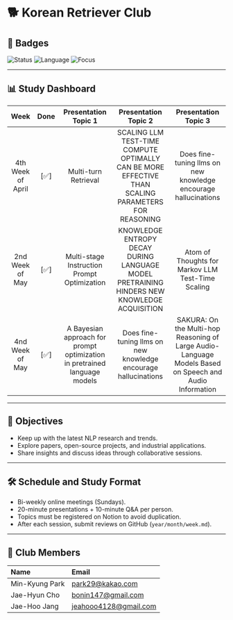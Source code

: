# 🐕 Korean Retriever Club

## 📛 Badges

![Status](https://img.shields.io/badge/status-active-brightgreen)
![Language](https://img.shields.io/badge/language-Korean-blue)
![Focus](https://img.shields.io/badge/focus-NLP-purple)

---

## 📊 Study Dashboard

| Week | Done | Presentation Topic 1 | Presentation Topic 2 | Presentation Topic 3 |
|:---:|:---:|:---:|:---:|:---:|
| 4th Week of April | [✅] | Multi-turn Retrieval | SCALING LLM TEST-TIME COMPUTE OPTIMALLY CAN BE MORE EFFECTIVE THAN SCALING PARAMETERS FOR REASONING | Does fine-tuning llms on new knowledge encourage hallucinations |
| 2nd Week of May | [✅] | Multi-stage Instruction Prompt Optimization | KNOWLEDGE ENTROPY DECAY DURING LANGUAGE MODEL  PRETRAINING HINDERS NEW KNOWLEDGE ACQUISITION | Atom of Thoughts for Markov LLM Test-Time Scaling |
| 4nd Week of May | [✅] | A Bayesian approach for prompt optimization in pretrained language models | Does fine-tuning llms on new knowledge encourage hallucinations | SAKURA: On the Multi-hop Reasoning of Large Audio-Language Models Based on Speech and Audio Information |

---

## 🎯 Objectives

- Keep up with the latest NLP research and trends.
- Explore papers, open-source projects, and industrial applications.
- Share insights and discuss ideas through collaborative sessions.

---

## 🛠️ Schedule and Study Format

- Bi-weekly online meetings (Sundays).
- 20-minute presentations + 10-minute Q&A per person.
- Topics must be registered on Notion to avoid duplication.
- After each session, submit reviews on GitHub (`year/month/week.md`).

---

## 👥 Club Members

| Name | Email |
|:---|:---|
| Min-Kyung Park | park29@kakao.com |
| Jae-Hyun Cho | bonin147@gmail.com |
| Jae-Hoo Jang | jeahooo4128@gmail.com |

